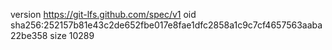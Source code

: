 version https://git-lfs.github.com/spec/v1
oid sha256:252157b81e43c2de652fbe017e8fae1dfc2858a1c9c7cf4657563aaba22be358
size 10289
